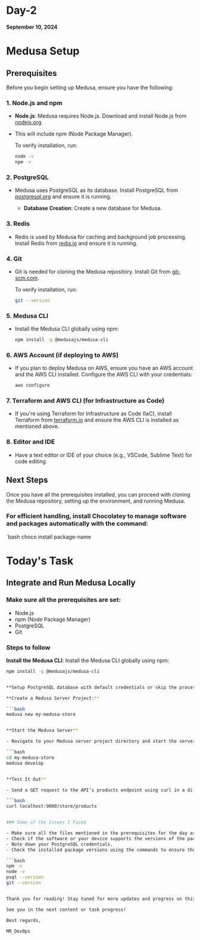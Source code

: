 # Day-2
**September 10, 2024**

# Medusa Setup

## Prerequisites

Before you begin setting up Medusa, ensure you have the following:

### 1. Node.js and npm

- **Node.js**: Medusa requires Node.js. Download and install Node.js from [nodejs.org](https://nodejs.org/).
- This will include npm (Node Package Manager).

  To verify installation, run:

  ```bash
  node -v
  npm -v
  

### 2. PostgreSQL

- Medusa uses PostgreSQL as its database. Install PostgreSQL from [postgresql.org](https://www.postgresql.org/download/) and ensure it is running.

  - **Database Creation**: Create a new database for Medusa.

### 3. Redis

- Redis is used by Medusa for caching and background job processing. Install Redis from [redis.io](https://redis.io/download/) and ensure it is running.

### 4. Git

- Git is needed for cloning the Medusa repository. Install Git from [git-scm.com](https://git-scm.com/downloads).

  To verify installation, run:

  ```bash
  git --version
  

### 5. Medusa CLI

- Install the Medusa CLI globally using npm:

  ```bash
  npm install -g @medusajs/medusa-cli
  

### 6. AWS Account (if deploying to AWS)

- If you plan to deploy Medusa on AWS, ensure you have an AWS account and the AWS CLI installed. Configure the AWS CLI with your credentials:

  ```bash
  aws configure
  

### 7. Terraform and AWS CLI (for Infrastructure as Code)

- If you're using Terraform for Infrastructure as Code (IaC), install Terraform from [terraform.io](https://www.terraform.io/downloads) and ensure the AWS CLI is installed as mentioned above.

### 8. Editor and IDE

- Have a text editor or IDE of your choice (e.g., VSCode, Sublime Text) for code editing.

## Next Steps

Once you have all the prerequisites installed, you can proceed with cloning the Medusa repository, setting up the environment, and running Medusa.

### For efficient handling, install Chocolatey to manage software and packages automatically with the command:

`bash
choco install package-name


# Today's Task

## Integrate and Run Medusa Locally

### Make sure all the prerequisites are set:

- Node.js
- npm (Node Package Manager)
- PostgreSQL
- Git

### Steps to follow

**Install the Medusa CLI**: Install the Medusa CLI globally using npm:

```bash
npm install -g @medusajs/medusa-cli


**Setup PostgreSQL database with default credentials or skip the process and set up your database details later on.**

**Create a Medusa Server Project:**

```bash
medusa new my-medusa-store


**Start the Medusa Server**

- Navigate to your Medusa server project directory and start the server:

```bash
cd my-medusa-store
medusa develop


**Test It Out**

- Send a GET request to the API’s products endpoint using curl in a different terminal window to confirm the server is running properly:

```bash
curl localhost:9000/store/products


### Some of the Issues I Faced

- Make sure all the files mentioned in the prerequisites for the day are installed and set up.
- Check if the software or your device supports the versions of the packages you’ve installed.
- Note down your PostgreSQL credentials.
- Check the installed package versions using the commands to ensure they are installed:

```bash
npm -v
node -v
psql --version
git --version


Thank you for reading! Stay tuned for more updates and progress on this project.

See you in the next content or task progress!

Best regards,

MR_DevOps

  
